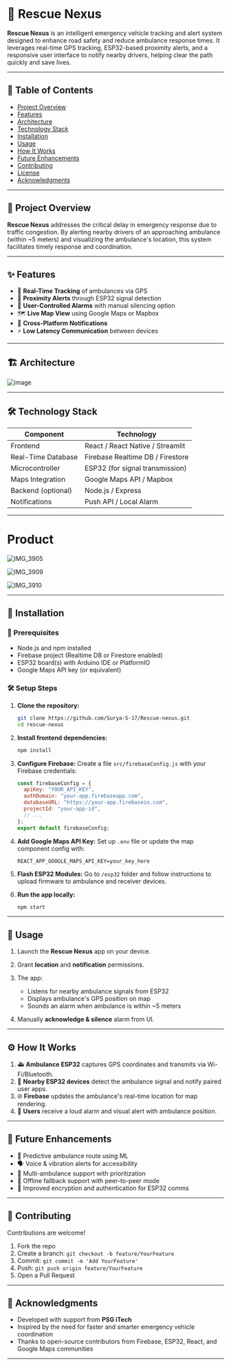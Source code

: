 
# 🚨 Rescue Nexus

**Rescue Nexus** is an intelligent emergency vehicle tracking and alert system designed to enhance road safety and reduce ambulance response times. It leverages real-time GPS tracking, ESP32-based proximity alerts, and a responsive user interface to notify nearby drivers, helping clear the path quickly and save lives.

---

## 📌 Table of Contents

- [Project Overview](#project-overview)
- [Features](#features)
- [Architecture](#architecture)
- [Technology Stack](#technology-stack)
- [Installation](#installation)
- [Usage](#usage)
- [How It Works](#how-it-works)
- [Future Enhancements](#future-enhancements)
- [Contributing](#contributing)
- [License](#license)
- [Acknowledgments](#acknowledgments)

---

## 🧠 Project Overview

**Rescue Nexus** addresses the critical delay in emergency response due to traffic congestion. By alerting nearby drivers of an approaching ambulance (within ~5 meters) and visualizing the ambulance's location, this system facilitates timely response and coordination.

---

## ✨ Features

- 🔴 **Real-Time Tracking** of ambulances via GPS
- 📳 **Proximity Alerts** through ESP32 signal detection
- 📱 **User-Controlled Alarms** with manual silencing option
- 🗺️ **Live Map View** using Google Maps or Mapbox
- 🔔 **Cross-Platform Notifications**
- ⚡ **Low Latency Communication** between devices

---

## 🏗 Architecture

![image](https://github.com/user-attachments/assets/1876cbfc-4ae1-44a9-b1f9-0194e156648f)


---

## 🛠 Technology Stack

| Component          | Technology                       |
| ------------------ | -------------------------------- |
| Frontend           | React / React Native / Streamlit |
| Real-Time Database | Firebase Realtime DB / Firestore |
| Microcontroller    | ESP32 (for signal transmission)  |
| Maps Integration   | Google Maps API / Mapbox         |
| Backend (optional) | Node.js / Express                |
| Notifications      | Push API / Local Alarm           |

---
# Product

![IMG_3905](https://github.com/user-attachments/assets/08678ea5-02d5-4155-8b81-d14d37f003cb)

![IMG_3909](https://github.com/user-attachments/assets/e0021c2f-c68b-4a23-83b3-2bb08317a131)

![IMG_3910](https://github.com/user-attachments/assets/58b6f401-d480-4a57-b94a-dd8ca3f876f7)

---

## 🚀 Installation

### 🔧 Prerequisites

* Node.js and npm installed
* Firebase project (Realtime DB or Firestore enabled)
* ESP32 board(s) with Arduino IDE or PlatformIO
* Google Maps API key (or equivalent)

### 🛠 Setup Steps

1. **Clone the repository:**

   ```bash
   git clone https://github.com/Surya-S-17/Rescue-nexus.git
   cd rescue-nexus
   ```

2. **Install frontend dependencies:**

   ```bash
   npm install
   ```

3. **Configure Firebase:**
   Create a file `src/firebaseConfig.js` with your Firebase credentials:

   ```js
   const firebaseConfig = {
     apiKey: "YOUR_API_KEY",
     authDomain: "your-app.firebaseapp.com",
     databaseURL: "https://your-app.firebaseio.com",
     projectId: "your-app-id",
     // ...
   };
   export default firebaseConfig;
   ```

4. **Add Google Maps API Key:**
   Set up `.env` file or update the map component config with:

   ```
   REACT_APP_GOOGLE_MAPS_API_KEY=your_key_here
   ```

5. **Flash ESP32 Modules:**
   Go to `/esp32` folder and follow instructions to upload firmware to ambulance and receiver devices.

6. **Run the app locally:**

   ```bash
   npm start
   ```

---

## 📲 Usage

1. Launch the **Rescue Nexus** app on your device.
2. Grant **location** and **notification** permissions.
3. The app:

   * Listens for nearby ambulance signals from ESP32
   * Displays ambulance's GPS position on map
   * Sounds an alarm when ambulance is within \~5 meters
4. Manually **acknowledge & silence** alarm from UI.

---

## ⚙️ How It Works

1. 🚑 **Ambulance ESP32** captures GPS coordinates and transmits via Wi-Fi/Bluetooth.
2. 🚗 **Nearby ESP32 devices** detect the ambulance signal and notify paired user apps.
3. 🌐 **Firebase** updates the ambulance's real-time location for map rendering.
4. 📱 **Users** receive a loud alarm and visual alert with ambulance position.

---

## 🔮 Future Enhancements

* 🧠 Predictive ambulance route using ML
* 🗣 Voice & vibration alerts for accessibility
* 🚨 Multi-ambulance support with prioritization
* 📡 Offline fallback support with peer-to-peer mode
* 🔐 Improved encryption and authentication for ESP32 comms

---

## 🤝 Contributing

Contributions are welcome!

1. Fork the repo
2. Create a branch: `git checkout -b feature/YourFeature`
3. Commit: `git commit -m 'Add YourFeature'`
4. Push: `git push origin feature/YourFeature`
5. Open a Pull Request

---

## 🙏 Acknowledgments

* Developed with support from **PSG iTech**
* Inspired by the need for faster and smarter emergency vehicle coordination
* Thanks to open-source contributors from Firebase, ESP32, React, and Google Maps communities

---
